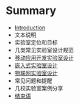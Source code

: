 # Summary

* [Introduction](README.md)
* 文本说明
* 实验室定位和目标
* 几类常见实验室设计规范
* [移动应用开发实验室设计](mobile_app_lab.md)
* [嵌入式实验室设计](embedded_lab.md)
* [物联网实验室设计](iot_lab.md)
* 常见问题和提醒
* 几校实验室案例分享
* [结束语](END.md)

